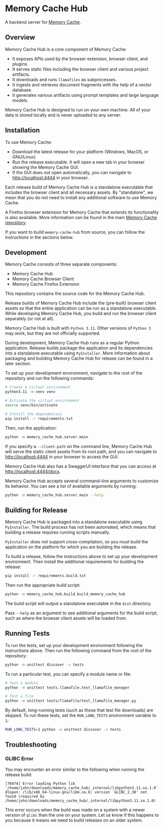 # Memory Cache Hub

A backend server for [Memory Cache](https://github.com/Mozilla-Ocho/Memory-Cache).

## Overview

Memory Cache Hub is a core component of Memory Cache:

- It exposes APIs used by the browser extension, browser client, and plugins.
- It serves static files including the browser client and various project artifacts.
- It downloads and runs `llamafiles` as subprocesses.
- It ingests and retrieves document fragments with the help of a vector database.
- It generates various artifacts using prompt templates and large language models.

Memory Cache Hub is designed to run on your own machine. All of your data is stored locally and is never uploaded to any server. 

## Installation

To use Memory Cache:

- Download the latest release for your platform (Windows, MacOS, or GNU/Linux)
- Run the release executable. It will open a new tab in your browser showing the Memory Cache GUI.
- If the GUI does not open automatically, you can navigate to [http://localhost:4444](http://localhost:444) in your browser.

Each release build of Memory Cache Hub is a standalone executable that includes the browser client and all necessary assets. By "standalone", we mean that you do not need to install any additional software to use Memory Cache. 

A Firefox browser extension for Memory Cache that extends its functionality is also available. More information can be found in the main [Memory Cache repository](https://github.com/Mozilla-Ocho/Memory-Cache).

If you want to build `memory-cache-hub` from source, you can follow the instructions in the sections below.

## Development

Memory Cache consists of three separate components:

- Memory Cache Hub
- Memory Cache Browser Client
- Memory Cache Firefox Extension

This repository contains the source code for the Memory Cache Hub.

Release builds of Memory Cache Hub include the (pre-built) browser client assets so that the entire application can be run as a standalone executable. While developing Memory Cache Hub, you build and run the browser client separately (or not at all).

Memory Cache Hub is built with `Python 3.11`. Other versions of `Python 3` may work, but they are not officially supported.

During development, Memory Cache Hub runs as a regular Python application. Release builds package the application and its dependencies into a standalone executable using `PyInstaller`. More information about packaging and building Memory Cache Hub for release can be found in a later section.

To set up your development environment, navigate to the root of the repository and run the following commands:

```bash
# Create a virtual environment
python3.11 -m venv venv

# Activate the virtual environment
source venv/bin/activate

# Install the dependencies
pip install -r requirements.txt
```

Then, run the application:

```bash
python -m memory_cache_hub.server.main
```

If you specify a `--client-path` on the command line, Memory Cache Hub will serve the static client assets from its root path, and you can navigate to [http://localhost:4444](http://localhost:4444) in your browser to access the GUI.

Memory Cache Hub also has a SwaggerUI interface that you can access at [http://localhost:4444/docs](http://localhost:4444/docs).

Memory Cache Hub accepts several command-line arguments to customize its behavior. You can see a list of available arguments by running:

``` sh
python -m memory_cache_hub.server.main --help
```

## Building for Release

Memory Cache Hub is packaged into a standalone executable using `PyInstaller`. The build process has not been automated, which means that building a release requires running scripts manually. 

`PyInstaller` does not support cross-compilation, so you must build the application on the platform for which you are building the release. 

To build a release, follow the instructions above to set up your development environment. Then install the additional requirements for building the release:

```bash
pip install -r requirements.build.txt
```

Then run the appropriate build script:

``` sh
python -m memory_cache_hub.build.build_memory_cache_hub
```

The build script will output a standalone executable in the `dist` directory.

Pass `--help` as an argument to see additional arguments for the build script, such as where the browser client assets will be loaded from.

## Running Tests

To run the tests, set up your development environment following the instructions above. Then run the following command from the root of the repository:

```bash
python -m unittest discover -s tests
```

To run a particular test, you can specify a module name or file:

```bash
# Test a module
python -m unittest tests.llamafile.test_llamafile_manager

# Test a file
python -m unittest tests/llamafile/test_llamafile_manager.py
```

By default, long-running tests (such as those that test file downloads) are skipped. To run these tests, set the `RUN_LONG_TESTS` environment variable to `1`:

```bash 
RUN_LONG_TESTS=1 python -m unittest discover -s tests
```

## Troubleshooting

### GLIBC Error

You may encounter an error similar to the following when running the release build:

```
[76074] Error loading Python lib '/home/john/downloads/memory_cache_hub/_internal/libpython3.11.so.1.0': dlopen: /lib/x86_64-linux-gnu/libm.so.6: version `GLIBC_2.38' not found (required by /home/john/downloads/memory_cache_hub/_internal/libpython3.11.so.1.0)
```

This error occurs when the build was made on a system with a newer version of `glibc` than the one on your system. Let us know if this happens to you because it means we need to build releases on an older system.


